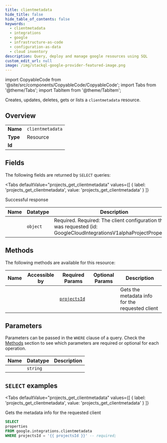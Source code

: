 ```yaml
--- 
title: clientmetadata
hide_title: false
hide_table_of_contents: false
keywords:
  - clientmetadata
  - integrations
  - google
  - infrastructure-as-code
  - configuration-as-data
  - cloud inventory
description: Query, deploy and manage google resources using SQL
custom_edit_url: null
image: /img/stackql-google-provider-featured-image.png
---
```


import CopyableCode from '@site/src/components/CopyableCode/CopyableCode';
import Tabs from '@theme/Tabs';
import TabItem from '@theme/TabItem';

Creates, updates, deletes, gets or lists a <code>clientmetadata</code> resource.

## Overview
<table><tbody>
<tr><td><b>Name</b></td><td><code>clientmetadata</code></td></tr>
<tr><td><b>Type</b></td><td>Resource</td></tr>
<tr><td><b>Id</b></td><td><CopyableCode code="google.integrations.clientmetadata" /></td></tr>
</tbody></table>

## Fields

The following fields are returned by `SELECT` queries:

<Tabs
    defaultValue="projects_get_clientmetadata"
    values={[
        { label: 'projects_get_clientmetadata', value: 'projects_get_clientmetadata' }
    ]}
>
<TabItem value="projects_get_clientmetadata">

Successful response

<table>
<thead>
    <tr>
    <th>Name</th>
    <th>Datatype</th>
    <th>Description</th>
    </tr>
</thead>
<tbody>
<tr>
    <td><CopyableCode code="properties" /></td>
    <td><code>object</code></td>
    <td>Required. Required: The client configuration that was requested (id: GoogleCloudIntegrationsV1alphaProjectProperties)</td>
</tr>
</tbody>
</table>
</TabItem>
</Tabs>

## Methods

The following methods are available for this resource:

<table>
<thead>
    <tr>
    <th>Name</th>
    <th>Accessible by</th>
    <th>Required Params</th>
    <th>Optional Params</th>
    <th>Description</th>
    </tr>
</thead>
<tbody>
<tr>
    <td><a href="#projects_get_clientmetadata"><CopyableCode code="projects_get_clientmetadata" /></a></td>
    <td><CopyableCode code="select" /></td>
    <td><a href="#parameter-projectsId"><code>projectsId</code></a></td>
    <td></td>
    <td>Gets the metadata info for the requested client</td>
</tr>
</tbody>
</table>

## Parameters

Parameters can be passed in the `WHERE` clause of a query. Check the [Methods](#methods) section to see which parameters are required or optional for each operation.

<table>
<thead>
    <tr>
    <th>Name</th>
    <th>Datatype</th>
    <th>Description</th>
    </tr>
</thead>
<tbody>
<tr id="parameter-projectsId">
    <td><CopyableCode code="projectsId" /></td>
    <td><code>string</code></td>
    <td></td>
</tr>
</tbody>
</table>

## `SELECT` examples

<Tabs
    defaultValue="projects_get_clientmetadata"
    values={[
        { label: 'projects_get_clientmetadata', value: 'projects_get_clientmetadata' }
    ]}
>
<TabItem value="projects_get_clientmetadata">

Gets the metadata info for the requested client

```sql
SELECT
properties
FROM google.integrations.clientmetadata
WHERE projectsId = '{{ projectsId }}' -- required;
```
</TabItem>
</Tabs>
